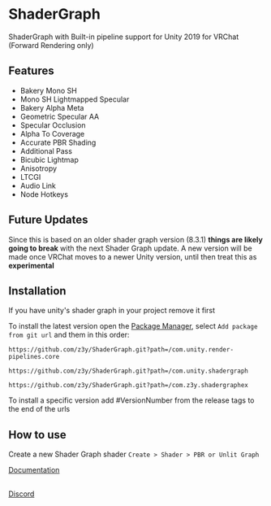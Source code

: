 # ShaderGraph
ShaderGraph with Built-in pipeline support for Unity 2019 for VRChat (Forward Rendering only)

## Features
- Bakery Mono SH
- Mono SH Lightmapped Specular
- Bakery Alpha Meta
- Geometric Specular AA
- Specular Occlusion
- Alpha To Coverage
- Accurate PBR Shading
- Additional Pass
- Bicubic Lightmap
- Anisotropy
- LTCGI
- Audio Link
- Node Hotkeys 

## Future Updates
Since this is based on an older shader graph version (8.3.1) **things are likely going to break**  with the next Shader Graph update. A new version will be made once VRChat moves to a newer Unity version, until then treat this as **experimental**


## Installation
If you have unity's shader graph in your project remove it first

To install the latest version open the [Package Manager](https://user-images.githubusercontent.com/33181641/210658098-851627b9-c67d-4fab-a493-94e2c8bb53e3.png), select `Add package from git url` and them in this order:

```
https://github.com/z3y/ShaderGraph.git?path=/com.unity.render-pipelines.core
```

```
https://github.com/z3y/ShaderGraph.git?path=/com.unity.shadergraph
```
```
https://github.com/z3y/ShaderGraph.git?path=/com.z3y.shadergraphex
```

To install a specific version add #VersionNumber from the release tags to the end of the urls


## How to use
Create a new Shader Graph shader `Create > Shader > PBR or Unlit Graph`

[Documentation](https://github.com/z3y/ShaderGraph/blob/main/Documentation.md)

##

[Discord](https://discord.gg/bw46tKgRFT)
